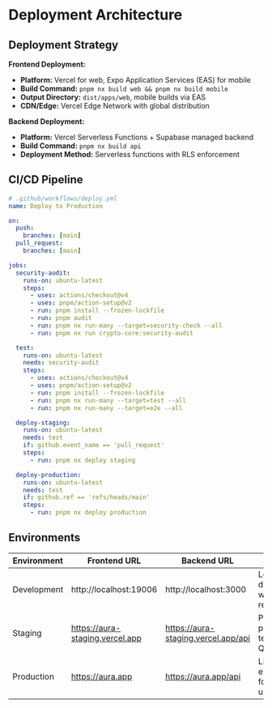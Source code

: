 # Deployment Architecture

## Deployment Strategy

**Frontend Deployment:**

- **Platform:** Vercel for web, Expo Application Services (EAS) for mobile
- **Build Command:** `pnpm nx build web && pnpm nx build mobile`
- **Output Directory:** `dist/apps/web`, mobile builds via EAS
- **CDN/Edge:** Vercel Edge Network with global distribution

**Backend Deployment:**

- **Platform:** Vercel Serverless Functions + Supabase managed backend
- **Build Command:** `pnpm nx build api`
- **Deployment Method:** Serverless functions with RLS enforcement

## CI/CD Pipeline

```yaml
# .github/workflows/deploy.yml
name: Deploy to Production

on:
  push:
    branches: [main]
  pull_request:
    branches: [main]

jobs:
  security-audit:
    runs-on: ubuntu-latest
    steps:
      - uses: actions/checkout@v4
      - uses: pnpm/action-setup@v2
      - run: pnpm install --frozen-lockfile
      - run: pnpm audit
      - run: pnpm nx run-many --target=security-check --all
      - run: pnpm nx run crypto-core:security-audit

  test:
    runs-on: ubuntu-latest
    needs: security-audit
    steps:
      - uses: actions/checkout@v4
      - uses: pnpm/action-setup@v2
      - run: pnpm install --frozen-lockfile
      - run: pnpm nx run-many --target=test --all
      - run: pnpm nx run-many --target=e2e --all

  deploy-staging:
    runs-on: ubuntu-latest
    needs: test
    if: github.event_name == 'pull_request'
    steps:
      - run: pnpm nx deploy staging

  deploy-production:
    runs-on: ubuntu-latest
    needs: test
    if: github.ref == 'refs/heads/main'
    steps:
      - run: pnpm nx deploy production
```

## Environments

| Environment | Frontend URL                    | Backend URL                         | Purpose                           |
| ----------- | ------------------------------- | ----------------------------------- | --------------------------------- |
| Development | http://localhost:19006          | http://localhost:3000               | Local development with hot reload |
| Staging     | https://aura-staging.vercel.app | https://aura-staging.vercel.app/api | Pre-production testing and QA     |
| Production  | https://aura.app                | https://aura.app/api                | Live environment for end users    |
